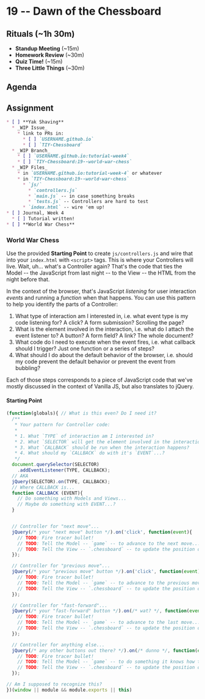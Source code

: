 # 19 -- Dawn of the Chessboard

## Rituals (~1h 30m)

* **Standup Meeting** (~15m)
* **Homework Review** (~30m)
* **Quiz Time!** (~15m)
* **Three Little Things** (~30m)

## Agenda

## Assignment

```markdown
* [ ] **Yak Shaving**
  * _WIP Issue_
    * link to PRs in:
      * [ ] `USERNAME.github.io`
      * [ ] `TIY-Chessboard`
  * _WIP Branch_
    * [ ] `USERNAME.github.io:tutorial-week4`
    * [ ] `TIY-Chessboard:19--world-war-chess`
  * _WIP Files_
    * in `USERNAME.github.io:tutorial-week-4` or whatever
    * in `TIY-Chessboard:19--world-war-chess`
      * `js/`
        * `controllers.js`
        * `main.js` -- in case something breaks
        * `tests.js` -- Controllers are hard to test
      * `index.html` -- wire 'em up!
* [ ] Journal, Week 4
  * [ ] Tutorial written!
* [ ] **World War Chess**
```

### World War Chess

Use the provided **Starting Point** to create `js/controllers.js` and wire that into your `index.html` with `<script>` tags. This is where your Controllers will live. Wait, uh... what's a Controller again? That's the code that ties the Model -- the JavaScript from last night -- to the View -- the HTML from the night before that.

In the context of the browser, that's JavaScript _listening_ for user interaction _events_ and running a _function_ when that happens. You can use this pattern to help you identify the parts of a Controller:

1. What type of interaction am I interested in, i.e. what event type is my code listening for? A click? A form submission? Scrolling the page?
1. What is the element involved in the interaction, i.e. what do I attach the event listener to? A button? A form field? A link? The whole document?
1. What code do I need to execute when the event fires, i.e. what callback should I trigger? Just one function or a series of steps?
1. What should I do about the default behavior of the browser, i.e. should my code prevent the default behavior or prevent the event from bubbling?

Each of those steps corresponds to a piece of JavaScript code that we've mostly discussed in the context of Vanilla JS, but also translates to jQuery.

#### Starting Point

```javascript
(function(globals){ // What is this even? Do I need it?
  /**
   * Your pattern for Controller code:
   *
   * 1. What `TYPE` of interaction am I interested in?
   * 2. What `SELECTOR` will get the element involved in the interaction?
   * 3. What `CALLBACK` should be run when the interaction happens?
   * 4. What should my `CALLBACK` do with it's `EVENT`...?
   */
  document.querySelector(SELECTOR)
    .addEventListener(TYPE, CALLBACK);
  // AKA
  jQuery(SELECTOR).on(TYPE, CALLBACK);
  // Where CALLBACK is...
  function CALLBACK (EVENT){
    // Do something with Models and Views...
    // Maybe do something with EVENT...?
  }


  // Controller for "next move"...
  jQuery(/* your "next move" button */).on('click', function(event){
    // TODO: Fire tracer bullet!
    // TODO: Tell the Model -- `game` -- to advance to the next move...
    // TODO: Tell the View -- `.chessboard` -- to update the position of the pieces based on `game.board()`
  });

  // Controller for "previous move"...
  jQuery(/* your "previous move" button */).on('click', function(event){
    // TODO: Fire tracer bullet!
    // TODO: Tell the Model -- `game` -- to advance to the previous move...
    // TODO: Tell the View -- `.chessboard` -- to update the position of the pieces based on `game.board()`
  });

  // Controller for "fast-forward"...
  jQuery(/* your "fast-forward" button */).on(/* wat? */, function(event){
    // TODO: Fire tracer bullet!
    // TODO: Tell the Model -- `game` -- to advance to the last move...
    // TODO: Tell the View -- `.chessboard` -- to update the position of the pieces based on `game.board()`
  });

  // Controller for anything else...
  jQuery(/* any other buttons out there? */).on(/* dunno */, function(event){
    // TODO: Fire tracer bullet!
    // TODO: Tell the Model -- `game` -- to do something it knows how to do...
    // TODO: Tell the View -- `.chessboard` -- to update the position of the pieces based on `game.board()`
  });

// Am I supposed to recognize this?
})(window || module && module.exports || this)
```
